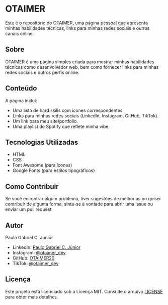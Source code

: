 # OTAIMER

Este é o repositório do OTAIMER, uma página pessoal que apresenta minhas habilidades técnicas, links para minhas redes sociais e outros canais online.

## Sobre

OTAIMER é uma página simples criada para mostrar minhas habilidades técnicas como desenvolvedor web, bem como fornecer links para minhas redes sociais e outros perfis online.

## Conteúdo

A página inclui:

- Uma lista de hard skills com ícones correspondentes.
- Links para minhas redes sociais (LinkedIn, Instagram, GitHub, TikTok).
- Um link para meu site/portfolio.
- Uma playlist do Spotify que reflete minha vibe.

## Tecnologias Utilizadas

- HTML
- CSS
- Font Awesome (para ícones)
- Google Fonts (para estilos tipográficos)

## Como Contribuir

Se você encontrar algum problema, tiver sugestões de melhorias ou quiser contribuir de alguma forma, sinta-se à vontade para abrir uma issue ou enviar um pull request.

## Autor

Paulo Gabriel C. Júnior

- LinkedIn: [Paulo Gabriel C. Júnior](https://www.linkedin.com/in/paulo-gabriel-c-j%C3%BAnior-343a65222/)
- Instagram: [@otaimer_dev](https://www.instagram.com/otaimer_dev/)
- GitHub: [OTAIMER20](https://github.com/OTAIMER20)
- TikTok: [@otaimer_dev](https://www.tiktok.com/@otaimer_dev)

## Licença

Este projeto está licenciado sob a Licença MIT. Consulte o arquivo [LICENSE](LICENSE) para obter mais detalhes.
